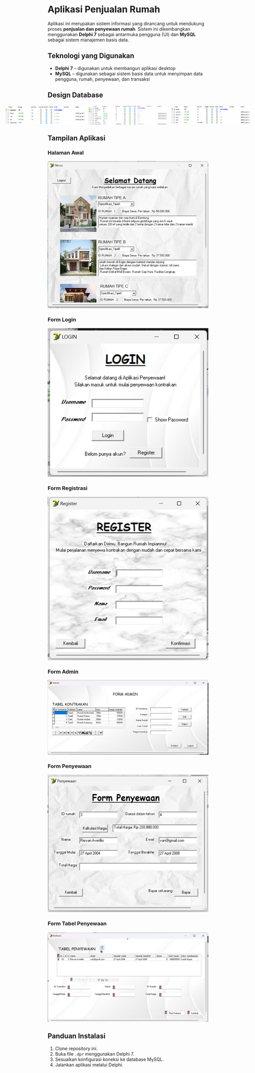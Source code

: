 # Aplikasi Penjualan Rumah

Aplikasi ini merupakan sistem informasi yang dirancang untuk mendukung proses **penjualan dan penyewaan rumah**. Sistem ini dikembangkan menggunakan **Delphi 7** sebagai antarmuka pengguna (UI) dan **MySQL** sebagai sistem manajemen basis data.

## Teknologi yang Digunakan

- **Delphi 7** – digunakan untuk membangun aplikasi desktop
- **MySQL** – digunakan sebagai sistem basis data untuk menyimpan data pengguna, rumah, penyewaan, dan transaksi

## Design Database

<div style="display: flex; gap: 10px; justify-content: center;">
  <img src="dokumentasi/tabelkontrakan.png" alt="Tabel Kontrakan" width="250"/>
  <img src="dokumentasi/tabelpenyewaan.png" alt="Tabel Penyewaan" width="250"/>
  <img src="dokumentasi/tabeluser.png" alt="Tabel User" width="250"/>
</div>

## Tampilan Aplikasi

### Halaman Awal
![Halaman Awal](dokumentasi/halamanawal.png)

### Form Login
![Login](dokumentasi/login.png)

### Form Registrasi
![Register](dokumentasi/register.png)

### Form Admin
![Form Admin](dokumentasi/formadmin.png)

### Form Penyewaan
![Form Penyewaan](dokumentasi/formpenyewaan.png)

### Form Tabel Penyewaan
![Form Tabel Penyewaan](dokumentasi/formtabelpenyewaan.png)

## Panduan Instalasi

1. Clone repository ini.
2. Buka file `.dpr` menggunakan Delphi 7.
3. Sesuaikan konfigurasi koneksi ke database MySQL.
4. Jalankan aplikasi melalui Delphi.
